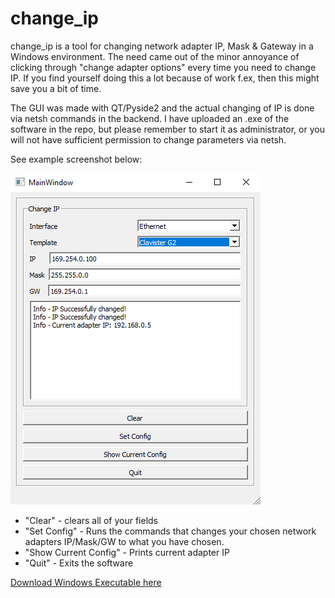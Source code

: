 # change_ip

change_ip is a tool for changing network adapter IP, Mask & Gateway in a Windows environment.
The need came out of the minor annoyance of clicking through "change adapter options" every time you need to change IP.
If you find yourself doing this a lot because of work f.ex, then this might save you a bit of time.

The GUI was made with QT/Pyside2 and the actual changing of IP is done via netsh commands in the backend.
I have uploaded an .exe of the software in the repo, but please remember to start it as administrator, or you will not have sufficient permission to change parameters via netsh.

See example screenshot below:

![Example screenshot](https://github.com/Headknot/change_ip/blob/master/screenshots/change_ip.PNG)

* "Clear" - clears all of your fields
* "Set Config" - Runs the commands that changes your chosen network adapters IP/Mask/GW to what you have chosen.
* "Show Current Config" - Prints current adapter IP
* "Quit" - Exits the software

[Download Windows Executable here](https://github.com/Headknot/change_ip/blob/master/bin/change_ip.exe)
